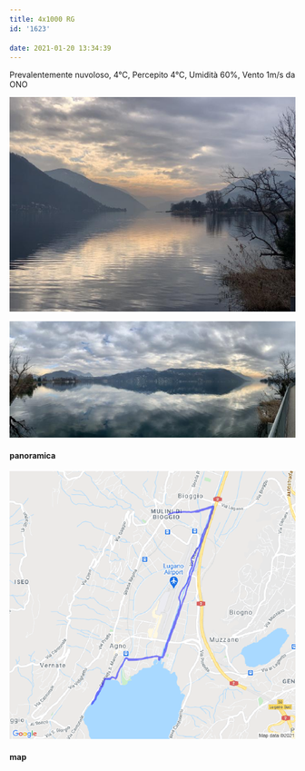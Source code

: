 ```yaml
---
title: 4x1000 RG
id: '1623'

date: 2021-01-20 13:34:39
---
```


Prevalentemente nuvoloso, 4°C, Percepito 4°C, Umidità 60%, Vento 1m/s da ONO

![image](/images/2021/08/IMG_3393.jpg)

![image](/images/2021/08/IMG_3396.jpg)

#### panoramica

![image](/images/2021/08/20210120-activity-map.png)

#### map
